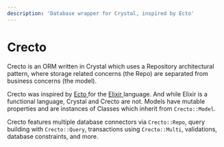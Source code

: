 ```yaml
---
description: 'Database wrapper for Crystal, inspired by Ecto'
---
```


# Crecto

Crecto is an ORM written in Crystal which uses a Repository architectural pattern, where storage related concerns \(the Repo\) are separated from business concerns \(the model\).

Crecto was inspired by [Ecto ](https://hexdocs.pm/ecto/Ecto.html)for the [Elixir ](https://elixir-lang.org/)language.  And while Elixir is a functional language, Crystal and Crecto are not.  Models have mutable properties and are instances of Classes which inherit from `Crecto::Model`.

Crecto features multiple database connectors via `Crecto::Repo`, query building with `Crecto::Query`, transactions using `Crecto::Multi`, validations, database constraints, and more.



